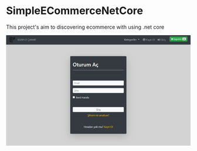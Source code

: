 # SimpleECommerceNetCore
This project's aim to discovering ecommerce with using .net core

![GitHub Logo](Screenshoots/1.png)
